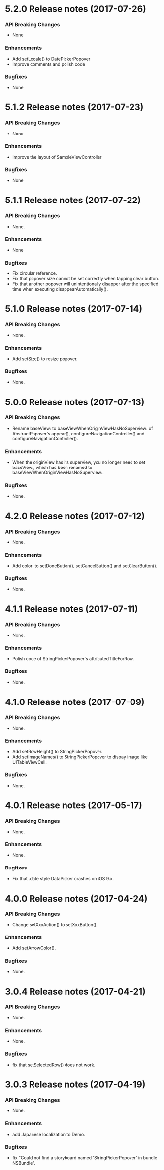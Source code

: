 5.2.0 Release notes (2017-07-26)
=============================================================

### API Breaking Changes

* None

### Enhancements
* Add setLocale() to DatePickerPopover
* Improve comments and polish code

### Bugfixes

* None


5.1.2 Release notes (2017-07-23)
=============================================================

### API Breaking Changes

* None

### Enhancements
* Improve the layout of SampleViewController

### Bugfixes

* None


5.1.1 Release notes (2017-07-22)
=============================================================

### API Breaking Changes

* None.

### Enhancements
* None

### Bugfixes

* Fix circular reference.
* Fix that popover size cannot be set correctly when tapping clear button.
* Fix that another popover will unintentionally disapper after the specified time when executing disappearAutomatically().


5.1.0 Release notes (2017-07-14)
=============================================================

### API Breaking Changes

* None.

### Enhancements
* Add setSize() to resize popover.

### Bugfixes

* None.


5.0.0 Release notes (2017-07-13)
=============================================================

### API Breaking Changes

* Rename baseView: to baseViewWhenOriginViewHasNoSuperview: of AbstractPopover's appear(), configureNavigationController() and configureNavigationController().

### Enhancements
* When the originView has its superview, you no longer need to set baseView:, which has been renamed to baseViewWhenOriginViewHasNoSuperview:.

### Bugfixes

* None.


4.2.0 Release notes (2017-07-12)
=============================================================

### API Breaking Changes

* None.

### Enhancements
* Add color: to setDoneButton(), setCancelButton() and setClearButton().


### Bugfixes

* None.


4.1.1 Release notes (2017-07-11)
=============================================================

### API Breaking Changes

* None.

### Enhancements
* Polish code of StringPickerPopover's attributedTitleForRow.

### Bugfixes

* None.


4.1.0 Release notes (2017-07-09)
=============================================================

### API Breaking Changes

* None.

### Enhancements
* Add setRowHeight() to StringPickerPopover.
* Add setImageNames() to StringPickerPopover to dispay image like UITableViewCell.

### Bugfixes

* None.


4.0.1 Release notes (2017-05-17)
=============================================================

### API Breaking Changes

* None.

### Enhancements

* None.

### Bugfixes

* Fix that .date style DataPicker crashes on iOS 9.x.


4.0.0 Release notes (2017-04-24)
=============================================================

### API Breaking Changes

* Change setXxxAction() to setXxxButton().

### Enhancements

* Add setArrowColor().

### Bugfixes

* None.

3.0.4 Release notes (2017-04-21)
=============================================================

### API Breaking Changes

* None.

### Enhancements

* None.

### Bugfixes

* fix that setSelectedRow() does not work.

3.0.3 Release notes (2017-04-19)
=============================================================

### API Breaking Changes

* None.

### Enhancements

* add Japanese localization to Demo.

### Bugfixes

* fix "Could not find a storyboard named 'StringPickerPopover' in bundle NSBundle".
